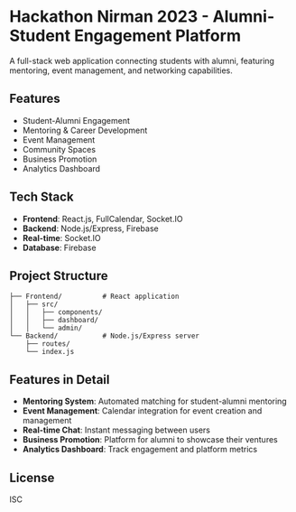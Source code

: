 # Hackathon Nirman 2023 - Alumni-Student Engagement Platform

A full-stack web application connecting students with alumni, featuring mentoring, event management, and networking capabilities.

## Features

-  Student-Alumni Engagement
-  Mentoring & Career Development
-  Event Management
-  Community Spaces
-  Business Promotion
-  Analytics Dashboard

## Tech Stack

- **Frontend**: React.js, FullCalendar, Socket.IO
- **Backend**: Node.js/Express, Firebase
- **Real-time**: Socket.IO
- **Database**: Firebase


## Project Structure
```
├── Frontend/          # React application
│   ├── src/
│   │   ├── components/
│   │   ├── dashboard/
│   │   └── admin/
└── Backend/           # Node.js/Express server
    ├── routes/
    └── index.js
```

## Features in Detail

- **Mentoring System**: Automated matching for student-alumni mentoring
- **Event Management**: Calendar integration for event creation and management
- **Real-time Chat**: Instant messaging between users
- **Business Promotion**: Platform for alumni to showcase their ventures
- **Analytics Dashboard**: Track engagement and platform metrics


## License
ISC 